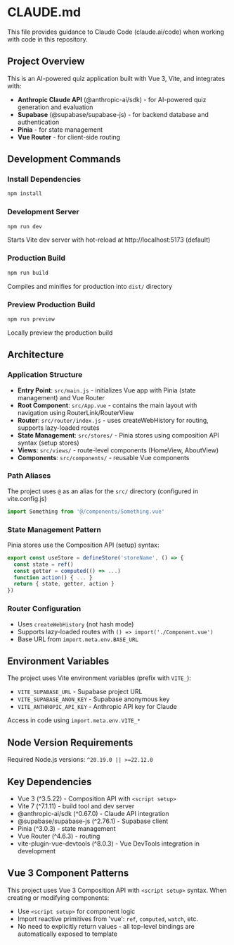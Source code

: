 # CLAUDE.md

This file provides guidance to Claude Code (claude.ai/code) when working with code in this repository.

## Project Overview

This is an AI-powered quiz application built with Vue 3, Vite, and integrates with:
- **Anthropic Claude API** (@anthropic-ai/sdk) - for AI-powered quiz generation and evaluation
- **Supabase** (@supabase/supabase-js) - for backend database and authentication
- **Pinia** - for state management
- **Vue Router** - for client-side routing

## Development Commands

### Install Dependencies
```bash
npm install
```

### Development Server
```bash
npm run dev
```
Starts Vite dev server with hot-reload at http://localhost:5173 (default)

### Production Build
```bash
npm run build
```
Compiles and minifies for production into `dist/` directory

### Preview Production Build
```bash
npm run preview
```
Locally preview the production build

## Architecture

### Application Structure
- **Entry Point**: `src/main.js` - initializes Vue app with Pinia (state management) and Vue Router
- **Root Component**: `src/App.vue` - contains the main layout with navigation using RouterLink/RouterView
- **Router**: `src/router/index.js` - uses createWebHistory for routing, supports lazy-loaded routes
- **State Management**: `src/stores/` - Pinia stores using composition API syntax (setup stores)
- **Views**: `src/views/` - route-level components (HomeView, AboutView)
- **Components**: `src/components/` - reusable Vue components

### Path Aliases
The project uses `@` as an alias for the `src/` directory (configured in vite.config.js)
```javascript
import Something from '@/components/Something.vue'
```

### State Management Pattern
Pinia stores use the Composition API (setup) syntax:
```javascript
export const useStore = defineStore('storeName', () => {
  const state = ref()
  const getter = computed(() => ...)
  function action() { ... }
  return { state, getter, action }
})
```

### Router Configuration
- Uses `createWebHistory` (not hash mode)
- Supports lazy-loaded routes with `() => import('./Component.vue')`
- Base URL from `import.meta.env.BASE_URL`

## Environment Variables

The project uses Vite environment variables (prefix with `VITE_`):
- `VITE_SUPABASE_URL` - Supabase project URL
- `VITE_SUPABASE_ANON_KEY` - Supabase anonymous key
- `VITE_ANTHROPIC_API_KEY` - Anthropic API key for Claude

Access in code using `import.meta.env.VITE_*`

## Node Version Requirements

Required Node.js versions: `^20.19.0 || >=22.12.0`

## Key Dependencies

- Vue 3 (^3.5.22) - Composition API with `<script setup>`
- Vite 7 (^7.1.11) - build tool and dev server
- @anthropic-ai/sdk (^0.67.0) - Claude API integration
- @supabase/supabase-js (^2.76.1) - Supabase client
- Pinia (^3.0.3) - state management
- Vue Router (^4.6.3) - routing
- vite-plugin-vue-devtools (^8.0.3) - Vue DevTools integration in development

## Vue 3 Component Patterns

This project uses Vue 3 Composition API with `<script setup>` syntax. When creating or modifying components:
- Use `<script setup>` for component logic
- Import reactive primitives from 'vue': `ref`, `computed`, `watch`, etc.
- No need to explicitly return values - all top-level bindings are automatically exposed to template
